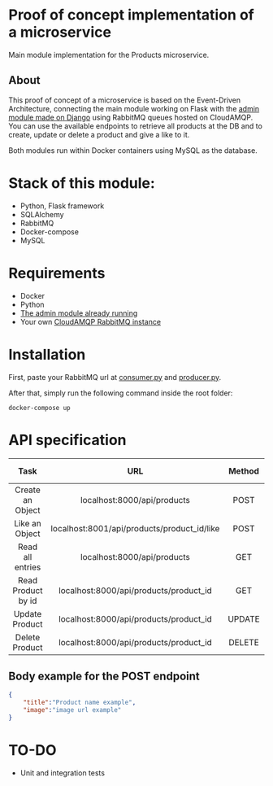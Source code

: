 # Proof of concept implementation of a microservice

Main module implementation for the Products microservice.

## About
This proof of concept of a microservice is based on the Event-Driven Architecture,
connecting the main module working on Flask 
with the [admin module made on Django](https://github.com/exequielmoneva/products-admin-and-DB) using RabbitMQ queues hosted on CloudAMQP.
You can use the available endpoints to retrieve all products at the DB and to create, update or delete a product and give a like to it.


Both modules run within Docker containers using MySQL as the database.

# Stack of this module:
- Python, Flask framework
- SQLAlchemy
- RabbitMQ
- Docker-compose
- MySQL

# Requirements
- Docker
- Python
- [The admin module already running](https://github.com/exequielmoneva/products-admin-and-DB)
- Your own [CloudAMQP RabbitMQ instance](https://www.cloudamqp.com/)
# Installation 
First, paste your RabbitMQ url at [consumer.py](consumer.py) and [producer.py](producer.py).

After that, simply run the following command inside the root folder:

```
docker-compose up
```

# API specification

| Task | URL | Method | Response code | Response |
|:----:|:---:|:------:|:-------------:|:--------:|
| Create an Object | localhost:8000/api/products | POST | 201 | Object created|
| Like an Object | localhost:8001/api/products/product_id/like | POST | 201 | Like applied|
| Read all entries | localhost:8000/api/products | GET | 200 | All entries |
| Read Product by id | localhost:8000/api/products/product_id | GET | 200 | Product belonging to that id |
| Update Product | localhost:8000/api/products/product_id | UPDATE | 200 | Updated product | 
| Delete Product | localhost:8000/api/products/product_id | DELETE | 200 | Status |

## Body example for the POST endpoint
```json
{
    "title":"Product name example",
    "image":"image url example"
}
```




# TO-DO
- Unit and integration tests
